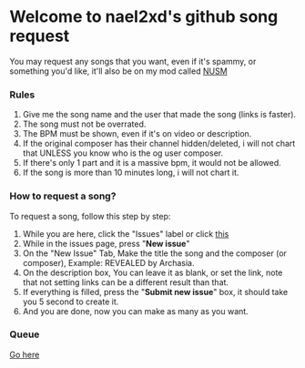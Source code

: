 # Welcome to nael2xd's github song request

You may request any songs that you want, even if it's spammy, or something you'd like, it'll also be on my mod called [NUSM](https://gamejolt.com/games/NUSM/886661)

### Rules
1. Give me the song name and the user that made the song (links is faster).
2. The song must not be overrated.
3. The BPM must be shown, even if it's on video or description.
4. If the original composer has their channel hidden/deleted, i will not chart that UNLESS you know who is the og user composer.
5. If there's only 1 part and it is a massive bpm, it would not be allowed.
6. If the song is more than 10 minutes long, i will not chart it.

### How to request a song?

To request a song, follow this step by step:
1. While you are here, click the "Issues" label or click [this](https://github.com/NAEL2XD/Songs-to-chart-Requests/issues/new/choose)
2. While in the issues page, press "**New issue**"
3. On the "New Issue" Tab, Make the title the song and the composer (or composer), Example: REVEALED by Archasia.
4. On the description box, You can leave it as blank, or set the link, note that not setting links can be a different result than that.
5. If everything is filled, press the "**Submit new issue**" box, it should take you 5 second to create it.
6. And you are done, now you can make as many as you want.

### Queue

[Go here](https://github.com/users/NAEL2XD/projects/1)
